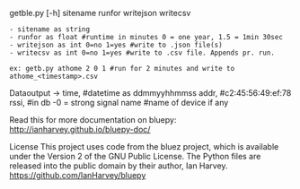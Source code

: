 getble.py [-h] sitename runfor writejson writecsv

    - sitename as string
    - runfor as float #runtime in minutes 0 = one year, 1.5 = 1min 30sec
    - writejson as int 0=no 1=yes #write to .json file(s)
    - writecsv as int 0=no 1=yes #write to .csv file. Appends pr. run.

    ex: getb.py athome 2 0 1 #run for 2 minutes and write to athome_<timestamp>.csv

Dataoutput ->   time, #datetime as ddmmyyhhmmss 
                addr, #c2:45:56:49:ef:78
                rssi, #in db -0 = strong signal
                name  #name of device if any

Read this for more documentation on bluepy: http://ianharvey.github.io/bluepy-doc/

License
This project uses code from the bluez project, which is available under the Version 2 of the GNU Public License. 
The Python files are released into the public domain by their author, Ian Harvey. https://github.com/IanHarvey/bluepy
